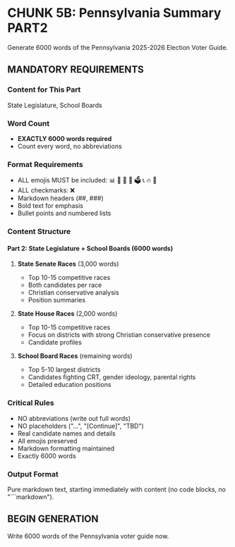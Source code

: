 # CHUNK 5B: Pennsylvania Summary PART2

Generate 6000 words of the Pennsylvania 2025-2026 Election Voter Guide.

## MANDATORY REQUIREMENTS

### Content for This Part
State Legislature, School Boards

### Word Count
- **EXACTLY 6000 words required**
- Count every word, no abbreviations

### Format Requirements
-  ALL emojis MUST be included: 📊 🔴 🎯 📅 🗳️ 📞 🔥 🙏
-  ALL checkmarks:  ❌
-  Markdown headers (##, ###)
-  Bold text for emphasis
-  Bullet points and numbered lists

### Content Structure

#### Part 2: State Legislature + School Boards (6000 words)

1. **State Senate Races** (3,000 words)
   - Top 10-15 competitive races
   - Both candidates per race
   - Christian conservative analysis
   - Position summaries

2. **State House Races** (2,000 words)
   - Top 10-15 competitive races
   - Focus on districts with strong Christian conservative presence
   - Candidate profiles

3. **School Board Races** (remaining words)
   - Top 5-10 largest districts
   - Candidates fighting CRT, gender ideology, parental rights
   - Detailed education positions

### Critical Rules
-  NO abbreviations (write out full words)
-  NO placeholders ("...", "[Continue]", "TBD")
-  Real candidate names and details
-  All emojis preserved
-  Markdown formatting maintained
-  Exactly 6000 words

### Output Format
Pure markdown text, starting immediately with content (no code blocks, no "```markdown").

## BEGIN GENERATION
Write 6000 words of the Pennsylvania voter guide now.
